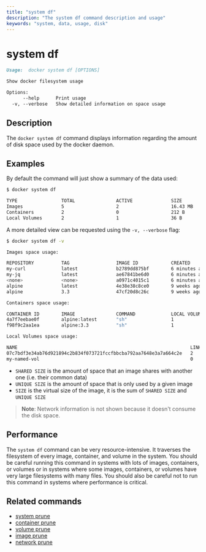 ```yaml
---
title: "system df"
description: "The system df command description and usage"
keywords: "system, data, usage, disk"
---
```


<!-- This file is maintained within the docker/docker Github
     repository at https://github.com/docker/docker/. Make all
     pull requests against that repo. If you see this file in
     another repository, consider it read-only there, as it will
     periodically be overwritten by the definitive file. Pull
     requests which include edits to this file in other repositories
     will be rejected.
-->

# system df

```markdown
Usage:	docker system df [OPTIONS]

Show docker filesystem usage

Options:
      --help      Print usage
  -v, --verbose   Show detailed information on space usage
```

## Description

The `docker system df` command displays information regarding the
amount of disk space used by the docker daemon.

## Examples

By default the command will just show a summary of the data used:

```bash
$ docker system df

TYPE                TOTAL               ACTIVE              SIZE                RECLAIMABLE
Images              5                   2                   16.43 MB            11.63 MB (70%)
Containers          2                   0                   212 B               212 B (100%)
Local Volumes       2                   1                   36 B                0 B (0%)
```

A more detailed view can be requested using the `-v, --verbose` flag:

```bash
$ docker system df -v

Images space usage:

REPOSITORY          TAG                 IMAGE ID            CREATED             SIZE                SHARED SIZE         UNIQUE SIZE         CONTAINERS
my-curl             latest              b2789dd875bf        6 minutes ago       11 MB               11 MB               5 B                 0
my-jq               latest              ae67841be6d0        6 minutes ago       9.623 MB            8.991 MB            632.1 kB            0
<none>              <none>              a0971c4015c1        6 minutes ago       11 MB               11 MB               0 B                 0
alpine              latest              4e38e38c8ce0        9 weeks ago         4.799 MB            0 B                 4.799 MB            1
alpine              3.3                 47cf20d8c26c        9 weeks ago         4.797 MB            4.797 MB            0 B                 1

Containers space usage:

CONTAINER ID        IMAGE               COMMAND             LOCAL VOLUMES       SIZE                CREATED             STATUS                      NAMES
4a7f7eebae0f        alpine:latest       "sh"                1                   0 B                 16 minutes ago      Exited (0) 5 minutes ago    hopeful_yalow
f98f9c2aa1ea        alpine:3.3          "sh"                1                   212 B               16 minutes ago      Exited (0) 48 seconds ago   anon-vol

Local Volumes space usage:

NAME                                                               LINKS               SIZE
07c7bdf3e34ab76d921894c2b834f073721fccfbbcba792aa7648e3a7a664c2e   2                   36 B
my-named-vol                                                       0                   0 B
```

* `SHARED SIZE` is the amount of space that an image shares with another one (i.e. their common data)
* `UNIQUE SIZE` is the amount of space that is only used by a given image
* `SIZE` is the virtual size of the image, it is the sum of `SHARED SIZE` and `UNIQUE SIZE`

> **Note**: Network information is not shown because it doesn't consume the disk
> space.

## Performance

The `system df` command can be very resource-intensive. It traverses the
filesystem of every image, container, and volume in the system. You should be
careful running this command in systems with lots of images, containers, or
volumes or in systems where some images, containers, or volumes have very large
filesystems with many files. You should also be careful not to run this command
in systems where performance is critical.

## Related commands
* [system prune](system_prune.md)
* [container prune](container_prune.md)
* [volume prune](volume_prune.md)
* [image prune](image_prune.md)
* [network prune](network_prune.md)
